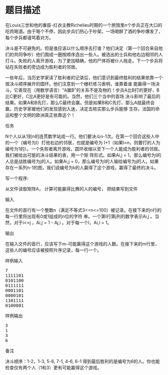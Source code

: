 # 题目描述


<p>
	在Louis三世和他的重臣-红衣主教Richelieu时期的一个旅馆里n个步兵正在大口的吃肉喝酒。由于喝个不停，因此步兵们热心于吵架。一场喝醉了酒的争吵爆发了，每个步兵都谩骂着对方。
</p>
<p>
	决斗是不可避免的。但是谁应该以什么顺序去打谁？他们决定（第一个回合来自他们的共同争吵）他们围成一圈按顺序选出一些人。被选出的士兵和他右边相邻的人打斗。失败的人离开游戏，为了更加精确，他的尸体将被仆人拖走。下一个步兵将站在失败者的旁边成为胜利者的邻居。
</p>
<p>
	一些年后，当历史学家读了胜利者的记录后，他们意识到最终胜利的结果依靠一个按决斗顺序展开的圆环。他们注意到一个栅栏练习表明，谁靠着谁 能赢得一场决斗。它表现在（用数学语言）“A赢B”的关系不是及物的！步兵A比B打的更好，B比C更好，C比A更好是有可能的。当然，他们三个当中的首场 决斗影响了最后的结果。如果A和B先打，那么C最终会赢。但是如果B和C先打，那么A就最终会赢。历史学家被他们的发现感到入迷，决定去核实那么步兵能够 生存。法国的命运和整个文明的欧洲真正依靠这个！
</p>
<p>
	任务
</p>
<p>
	N个人以从1到n的连贯数字站成一行。他们要决斗n-1次。在第一个回合这些人中的一个（编号为I）打他右边的邻居，也就是编号为 I+1（如果I=n，则要打的人为编号为1的）。一个失败者离开游戏，圆环收缩以至下一个人能成为胜利者的邻居。我们被给出可能的决斗结果的表，用一个矩 阵形式。如果Ai,j = 1，那么编号为I的人总是战胜编号为j的人。如果Ai,j = 0，那么编号为I的人输给编号为j的人。如果存在一系列n-1的图，我们说编号为k的人赢得了这个游戏，赢得了最终的决斗。
</p>
<p>
	写一个程序:
</p>
<p>
	从文件读取矩阵A，  计算可能赢得比赛的人的编号，  把结果写到文件
</p>
<p>
	输入
</p>
<p>
	在文件的首行有一个整数n（满足不等式3&lt;=n&lt;=100）被记录。在接下来的n行的每一行里将出现有0或1组成的n位的字符 串。一个第I行第j列的数字表示Ai,j 。当然，对于i&lt;&gt;j ，Ai,j = 1 - Aj,i 。对于每一个I，Ai,i = 1。
</p>
<p>
	输出
</p>
<p>
	在输入文件的首行，应该写下m-可能赢得这个游戏的人数。在接下来的m行里，这些人的编号应该被按照升序记录，每一行一个。
</p>
<p>
	样例输入  
</p>
<pre>7
1111101
0101100
0111111
0001101
0000101
1101111
0100001
</pre>
<p>
	样例输出  
</p>
<pre>3
1
3
6
</pre>
<p>
	备注
</p>
<p>
	决斗顺序：1-2，1-3, 5-6, 7-1, 4-6, 6-1 得到最后胜利的是编号为6的人。你也能检查仅有两个人（1和3）更有可能赢得这个游戏。
</p>
